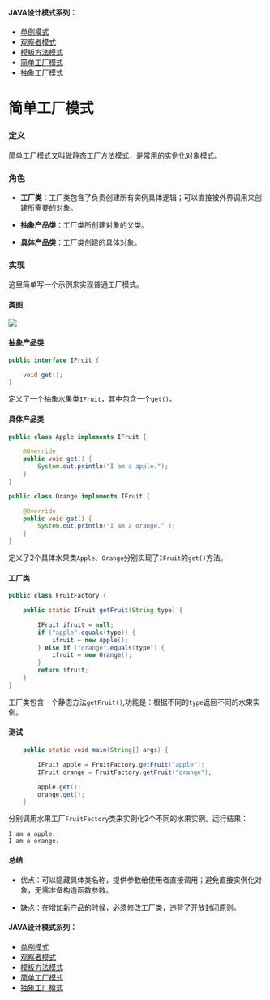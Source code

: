 #### JAVA设计模式系列：
* [单例模式](https://github.com/lishuo9527/JavaDesignPatterns/tree/master/Singleton)
* [观察者模式](https://github.com/lishuo9527/JavaDesignPatterns/tree/master/Observer)
* [模板方法模式](https://github.com/lishuo9527/JavaDesignPatterns/tree/master/TemplateMethod)
* [简单工厂模式](https://github.com/lishuo9527/JavaDesignPatterns/tree/master/SimpleFactory)
* [抽象工厂模式](https://github.com/lishuo9527/JavaDesignPatterns/tree/master/AbstractFactory)

# 简单工厂模式

### 定义
简单工厂模式又叫做静态工厂方法模式，是常用的实例化对象模式。
### 角色

* **工厂类**：工厂类包含了负责创建所有实例具体逻辑；可以直接被外界调用来创建所需要的对象。
* **抽象产品类**：工厂类所创建对象的父类。

* **具体产品类**：工厂类创建的具体对象。

### 实现
这里简单写一个示例来实现普通工厂模式。
#### 类图
![](https://ww3.sinaimg.cn/large/006tKfTcgy1fe3w4e3wsfj30v70c2t9n.jpg)
#### 抽象产品类

```java
public interface IFruit {

    void get();
}
```
定义了一个抽象水果类`IFruit`，其中包含一个`get()`。

#### 具体产品类

```java
public class Apple implements IFruit {

    @Override
    public void get() {
        System.out.println("I am a apple.");
    }
}

public class Orange implements IFruit {

    @Override
    public void get() {
        System.out.println("I am a orange." );
    }
}
```
定义了2个具体水果类`Apple`、`Orange`分别实现了`IFruit`的`get()`方法。

#### 工厂类
```java
public class FruitFactory {

    public static IFruit getFruit(String type) {

        IFruit ifruit = null;
        if ("apple".equals(type)) {
            ifruit = new Apple();
        } else if ("orange".equals(type)) {
            ifruit = new Orange();
        }
        return ifruit;
    }
}
```
工厂类包含一个静态方法`getFruit()`,功能是：根据不同的`type`返回不同的水果实例。
#### 测试

```java
    public static void main(String[] args) {

        IFruit apple = FruitFactory.getFruit("apple");
        IFruit orange = FruitFactory.getFruit("orange");

        apple.get();
        orange.get();
    }
```

分别调用水果工厂`FruitFactory`类来实例化2个不同的水果实例。运行结果：
```
I am a apple.
I am a orange.
```

#### 总结
* 优点：可以隐藏具体类名称，提供参数给使用者直接调用；避免直接实例化对象，无需准备构造函数参数。

* 缺点：在增加新产品的时候，必须修改工厂类，违背了开放封闭原则。


#### JAVA设计模式系列：
* [单例模式](https://github.com/lishuo9527/JavaDesignPatterns/tree/master/Singleton)
* [观察者模式](https://github.com/lishuo9527/JavaDesignPatterns/tree/master/Observer)
* [模板方法模式](https://github.com/lishuo9527/JavaDesignPatterns/tree/master/TemplateMethod)
* [简单工厂模式](https://github.com/lishuo9527/JavaDesignPatterns/tree/master/SimpleFactory)
* [抽象工厂模式](https://github.com/lishuo9527/JavaDesignPatterns/tree/master/AbstractFactory)

